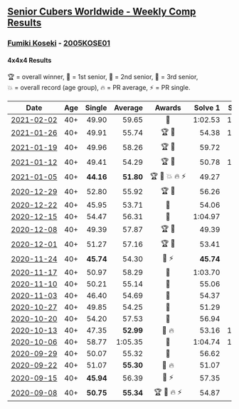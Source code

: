 <style>table {white-space: nowrap;}</style>

## [Senior Cubers Worldwide - Weekly Comp Results](/scw-comp/results/)
### [Fumiki Koseki](README.md) - [2005KOSE01](https://www.worldcubeassociation.org/persons/2005KOSE01?event=444)
#### 4x4x4 Results

<span style="white-space: nowrap;">🏆 = overall winner</span>, <span style="white-space: nowrap;">🥇 = 1st senior</span>, <span style="white-space: nowrap;">🥈 = 2nd senior</span>, <span style="white-space: nowrap;">🥉 = 3rd senior</span>, <span style="white-space: nowrap;">💥 = overall record (age group)</span>, <span style="white-space: nowrap;">🔥 = PR average</span>, <span style="white-space: nowrap;">⚡ = PR single</span>.

| Date | Age | Single | Average | Awards | Solve 1 | Solve 2 | Solve 3 | Solve 4 | Solve 5 | Video |
| :--: | :--: | --: | --: | :--: | --: | --: | --: | --: | --: | :-- |
| [2021-02-02](../../results/2021-02-02/444.md) | 40+ | 49.90 | 59.65 | 🥈 | 1:02.53 | 1:00.90 | 55.53 | 1:04.64 | 49.90 | [Desktop](https://www.facebook.com/events/419241732746821/permalink/422689865735341) / [Mobile](https://m.facebook.com/events/419241732746821?view=permalink&id=422689865735341) |
| [2021-01-26](../../results/2021-01-26/444.md) | 40+ | 49.91 | 55.74 | 🏆 🥇 | 54.38 | 1:05.26 | 49.91 | 56.71 | 56.14 | [Desktop](https://www.facebook.com/events/886756952081472/permalink/890724758351358) / [Mobile](https://m.facebook.com/events/886756952081472?view=permalink&id=890724758351358) |
| [2021-01-19](../../results/2021-01-19/444.md) | 40+ | 49.96 | 58.26 | 🏆 🥇 | 59.72 | 58.91 | 49.96 | 56.85 | 59.03 | [Desktop](https://www.facebook.com/events/801984480354340/permalink/805199883366133) / [Mobile](https://m.facebook.com/events/801984480354340?view=permalink&id=805199883366133) |
| [2021-01-12](../../results/2021-01-12/444.md) | 40+ | 49.41 | 54.29 | 🏆 🥇 | 50.78 | 1:13.78 | 49.41 | 58.06 | 54.02 | [Desktop](https://www.facebook.com/events/412251730086008/permalink/415828036395044) / [Mobile](https://m.facebook.com/events/412251730086008?view=permalink&id=415828036395044) |
| [2021-01-05](../../results/2021-01-05/444.md) | 40+ | **44.16** | **51.80** | 🏆 🥇 💥 🔥 ⚡ | 49.27 | 53.58 | 52.54 | **44.16** | DNF | [Desktop](https://www.facebook.com/events/438895340619582/permalink/442888043553645) / [Mobile](https://m.facebook.com/events/438895340619582?view=permalink&id=442888043553645) |
| [2020-12-29](../../results/2020-12-29/444.md) | 40+ | 52.80 | 55.92 | 🏆 🥇 | 56.26 | 57.61 | 53.90 | 59.58 | 52.80 | [Desktop](https://www.facebook.com/events/1086076581855919/permalink/1090124781451099) / [Mobile](https://m.facebook.com/events/1086076581855919?view=permalink&id=1090124781451099) |
| [2020-12-22](../../results/2020-12-22/444.md) | 40+ | 45.95 | 53.71 | 🥈 | 54.06 | 53.84 | 1:00.35 | 53.24 | 45.95 | [Desktop](https://www.facebook.com/events/202563571576862/permalink/207371254429427) / [Mobile](https://m.facebook.com/events/202563571576862?view=permalink&id=207371254429427) |
| [2020-12-15](../../results/2020-12-15/444.md) | 40+ | 54.47 | 56.31 | 🥈 | 1:04.97 | 54.72 | 56.70 | 57.52 | 54.47 | [Desktop](https://www.facebook.com/events/380879093195746/permalink/384478632835792) / [Mobile](https://m.facebook.com/events/380879093195746?view=permalink&id=384478632835792) |
| [2020-12-08](../../results/2020-12-08/444.md) | 40+ | 49.39 | 57.87 | 🏆 🥇 | 49.39 | 57.45 | 1:07.75 | 52.39 | 1:03.76 | [Desktop](https://www.facebook.com/events/209111367450307/permalink/213367780357999) / [Mobile](https://m.facebook.com/events/209111367450307?view=permalink&id=213367780357999) |
| [2020-12-01](../../results/2020-12-01/444.md) | 40+ | 51.27 | 57.16 | 🏆 🥇 | 53.41 | 51.27 | 59.79 | 59.51 | 58.56 | [Desktop](https://www.facebook.com/events/1067911153659963/permalink/1072798446504567) / [Mobile](https://m.facebook.com/events/1067911153659963?view=permalink&id=1072798446504567) |
| [2020-11-24](../../results/2020-11-24/444.md) | 40+ | **45.74** | 54.30 | 🥈 ⚡ | **45.74** | 53.92 | 56.50 | 52.47 | 59.49 | [Desktop](https://www.facebook.com/events/383885642947563/permalink/388329845836476) / [Mobile](https://m.facebook.com/events/383885642947563?view=permalink&id=388329845836476) |
| [2020-11-17](../../results/2020-11-17/444.md) | 40+ | 50.97 | 58.29 | 🥈 | 1:03.70 | 59.83 | 50.97 | 1:01.43 | 53.60 | [Desktop](https://www.facebook.com/events/385577379164063/permalink/389301385458329) / [Mobile](https://m.facebook.com/events/385577379164063?view=permalink&id=389301385458329) |
| [2020-11-10](../../results/2020-11-10/444.md) | 40+ | 50.21 | 55.14 | 🥇 | 55.06 | 50.21 | 58.83 | 51.54 | 1:16.38 | [Desktop](https://www.facebook.com/events/2956286364603224/permalink/2962197594012101) / [Mobile](https://m.facebook.com/events/2956286364603224?view=permalink&id=2962197594012101) |
| [2020-11-03](../../results/2020-11-03/444.md) | 40+ | 46.40 | 54.69 | 🥈 | 54.37 | 56.30 | 46.40 | 53.40 | 57.23 | [Desktop](https://www.facebook.com/events/391709741873523/permalink/396762764701554) / [Mobile](https://m.facebook.com/events/391709741873523?view=permalink&id=396762764701554) |
| [2020-10-27](../../results/2020-10-27/444.md) | 40+ | 49.85 | 54.25 | 🥇 | 51.29 | 56.82 | 49.85 | 54.65 | 1:10.59 | [Desktop](https://www.facebook.com/events/1621959871298390/permalink/1626213350873042) / [Mobile](https://m.facebook.com/events/1621959871298390?view=permalink&id=1626213350873042) |
| [2020-10-20](../../results/2020-10-20/444.md) | 40+ | 54.20 | 57.53 | 🥈 | 56.94 | 56.68 | 58.98 | 54.20 | 1:03.41 | [Desktop](https://www.facebook.com/events/758279974902955/permalink/763864797677806) / [Mobile](https://m.facebook.com/events/758279974902955?view=permalink&id=763864797677806) |
| [2020-10-13](../../results/2020-10-13/444.md) | 40+ | 47.35 | **52.99** | 🥈 🔥 | 53.16 | 1:06.03 | 52.19 | 47.35 | 53.63 | [Desktop](https://www.facebook.com/events/746942356162446/permalink/752818215574860) / [Mobile](https://m.facebook.com/events/746942356162446?view=permalink&id=752818215574860) |
| [2020-10-06](../../results/2020-10-06/444.md) | 40+ | 58.77 | 1:05.35 | 🥈 | 1:04.74 | 1:09.96 | 1:01.35 | 1:12.58 | 58.77 | [Desktop](https://www.facebook.com/events/2766581680255939/permalink/2772743829639724) / [Mobile](https://m.facebook.com/events/2766581680255939?view=permalink&id=2772743829639724) |
| [2020-09-29](../../results/2020-09-29/444.md) | 40+ | 50.07 | 55.32 | 🥇 | 56.62 | 50.07 | 56.31 | 1:13.44 | 53.04 | [Desktop](https://www.facebook.com/events/427181104911253/permalink/432490194380344) / [Mobile](https://m.facebook.com/events/427181104911253?view=permalink&id=432490194380344) |
| [2020-09-22](../../results/2020-09-22/444.md) | 40+ | 51.07 | **55.30** | 🥇 🔥 | 51.07 | 54.21 | 1:11.50 | 54.79 | 56.91 | [Desktop](https://www.facebook.com/events/342541897161786/permalink/343950770354232) / [Mobile](https://m.facebook.com/events/342541897161786?view=permalink&id=343950770354232) |
| [2020-09-15](../../results/2020-09-15/444.md) | 40+ | **45.94** | 56.39 | 🥇 ⚡ | 57.35 | 56.76 | **45.94** | 55.06 | 58.33 | [Desktop](https://www.facebook.com/events/655903882008117/permalink/659478714983967) / [Mobile](https://m.facebook.com/events/655903882008117?view=permalink&id=659478714983967) |
| [2020-09-08](../../results/2020-09-08/444.md) | 40+ | **50.75** | **55.34** | 🏆 🥇 🔥 ⚡ | 54.87 | **50.75** | 59.17 | 56.28 | 54.87 | [Desktop](https://www.facebook.com/events/342884623427933/permalink/347488436300885) / [Mobile](https://m.facebook.com/events/342884623427933?view=permalink&id=347488436300885) |


<!-- Global site tag (gtag.js) - Google Analytics -->
<script async src="https://www.googletagmanager.com/gtag/js?id=UA-86348435-3"></script>
<script>window.dataLayer = window.dataLayer || []; function gtag() {dataLayer.push(arguments);} gtag('js', new Date()); gtag('config', 'UA-86348435-3');</script>
